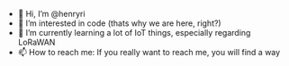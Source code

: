 - 👋 Hi, I’m @henryri
- 👀 I’m interested in code (thats why we are here, right?)
- 🌱 I’m currently learning a lot of IoT things, especially regarding LoRaWAN
- 📫 How to reach me: If you really want to reach me, you will find a way 

<!---
henryri/henryri is a ✨ special ✨ repository because its `README.md` (this file) appears on your GitHub profile.
You can click the Preview link to take a look at your changes.
--->
